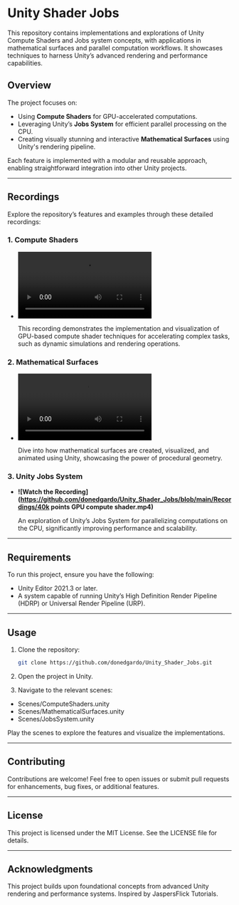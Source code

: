 # Unity Shader Jobs

This repository contains implementations and explorations of Unity Compute Shaders and Jobs system concepts, with applications in mathematical surfaces and parallel computation workflows. It showcases techniques to harness Unity’s advanced rendering and performance capabilities.

## Overview

The project focuses on:

- Using **Compute Shaders** for GPU-accelerated computations.
- Leveraging Unity’s **Jobs System** for efficient parallel processing on the CPU.
- Creating visually stunning and interactive **Mathematical Surfaces** using Unity's rendering pipeline.

Each feature is implemented with a modular and reusable approach, enabling straightforward integration into other Unity projects.

---

## Recordings

Explore the repository’s features and examples through these detailed recordings:

### 1. Compute Shaders

- **![Watch the Recording](https://github.com/donedgardo/Unity_Shader_Jobs/blob/main/Recordings/Movie_008.mp4)**

  This recording demonstrates the implementation and visualization of GPU-based compute shader techniques for accelerating complex tasks, such as dynamic simulations and rendering operations.

### 2. Mathematical Surfaces

- **![Watch the Recording](https://github.com/donedgardo/Unity_Shader_Jobs/blob/main/Recordings/Movie007.mp4)**

  Dive into how mathematical surfaces are created, visualized, and animated using Unity, showcasing the power of procedural geometry.

### 3. Unity Jobs System

- **![Watch the Recording](https://github.com/donedgardo/Unity_Shader_Jobs/blob/main/Recordings/40k points GPU compute shader.mp4)**

  An exploration of Unity’s Jobs System for parallelizing computations on the CPU, significantly improving performance and scalability.

---

## Requirements

To run this project, ensure you have the following:

- Unity Editor 2021.3 or later.
- A system capable of running Unity’s High Definition Render Pipeline (HDRP) or Universal Render Pipeline (URP).

---

## Usage

1. Clone the repository:

   ```bash
   git clone https://github.com/donedgardo/Unity_Shader_Jobs.git
   ```
2. Open the project in Unity.

3. Navigate to the relevant scenes:

  - Scenes/ComputeShaders.unity
  - Scenes/MathematicalSurfaces.unity
  - Scenes/JobsSystem.unity

Play the scenes to explore the features and visualize the implementations.

---
## Contributing
Contributions are welcome! Feel free to open issues or submit pull requests for enhancements, bug fixes, or additional features.

---
## License
This project is licensed under the MIT License. See the LICENSE file for details.

---
## Acknowledgments
This project builds upon foundational concepts from advanced Unity rendering and performance systems. Inspired by JaspersFlick Tutorials.
